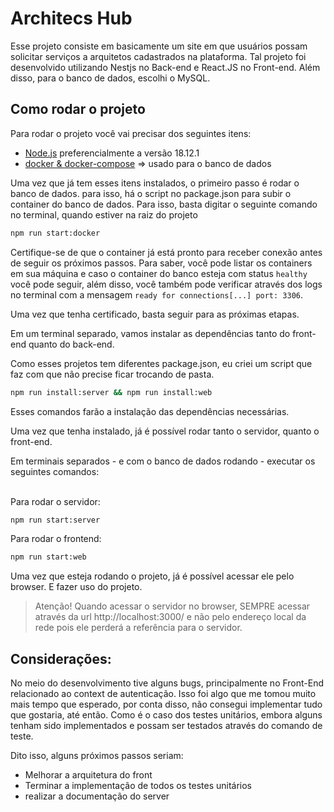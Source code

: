 # Architecs Hub
Esse projeto consiste em basicamente um site em que usuários possam solicitar serviços a arquitetos cadastrados na plataforma. Tal projeto foi desenvolvido utilizando Nestjs no Back-end e React.JS no Front-end. Além disso, para o banco de dados, escolhi o MySQL.

## Como rodar o projeto
Para rodar o projeto você vai precisar dos seguintes itens:

- [Node.js](https://nodejs.org/en/) preferencialmente a versão 18.12.1
- [docker & docker-compose](https://www.docker.com/) => usado para o banco de dados

Uma vez que já tem esses itens instalados, o primeiro passo é rodar o banco de dados. para isso, há o script no package.json para subir o container do banco de dados. Para isso, basta digitar o seguinte comando no terminal, quando estiver na raiz do projeto

```bash
npm run start:docker
```

Certifique-se de que o container já está pronto para receber conexão antes de seguir os próximos passos. Para saber, você pode listar os containers em sua máquina e caso o container do banco esteja com status `healthy` você pode seguir, além disso, você também pode verificar através dos logs no terminal com a mensagem `ready for connections[...] port: 3306`.

Uma vez que tenha certificado, basta seguir para as próximas etapas.

Em um terminal separado, vamos instalar as dependências tanto do front-end quanto do back-end.

Como esses projetos tem diferentes package.json, eu criei um script que faz com que não precise ficar trocando de pasta.

```bash
npm run install:server && npm run install:web
```

Esses comandos farão a instalação das dependências necessárias.

Uma vez que tenha instalado, já é possível rodar tanto o servidor, quanto o front-end.

Em terminais separados - e com o banco de dados rodando - executar os seguintes comandos:

<br />
Para rodar o servidor:

```bash
npm run start:server
```


Para rodar o frontend:
```bash
npm run start:web
```

Uma vez que esteja rodando o projeto, já é possível acessar ele pelo browser. E fazer uso do projeto.

> Atenção! Quando acessar o servidor no browser, SEMPRE acessar através da url http://localhost:3000/ e não pelo endereço local da rede pois ele perderá a referência para o servidor.

## Considerações:
No meio do desenvolvimento tive alguns bugs, principalmente no Front-End relacionado ao context de autenticação. Isso foi algo que me tomou muito mais tempo que esperado, por conta disso, não consegui implementar tudo que gostaria, até então. Como é o caso dos testes unitários, embora alguns tenham sido implementados e possam ser testados através do comando de teste.

Dito isso, alguns próximos passos seriam:

- Melhorar a arquitetura do front
- Terminar a implementação de todos os testes unitários
- realizar a documentação do server